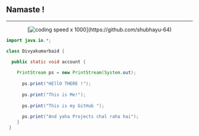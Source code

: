 ## Namaste ! 
---

<div align=center>
  
[![coding speed x 1000]("https://media.tenor.com/images/cba2789eade197809794c73b7590ab44/tenor.gif")](https://github.com/shubhayu-64)
</div>

```java
import java.io.*;

class Divyakumarbaid {

  public static void account {
  
    PrintStream ps = new PrintStream(System.out);
    
      ps.print("HEllO THERE !");
      
      ps.print("This is Me!");
      
      ps.print("This is my GitHub ");
      
      ps.print("And yaha Projects chal raha hai");
    }
 }
```




<!--
**DivyaKumarBaid/DivyaKumarBaid** is a ✨ _special_ ✨ repository because its `README.md` (this file) appears on your GitHub profile.

Here are some ideas to get you started:

- 🔭 I’m currently working on ...
- 🌱 I’m currently learning ...
- 👯 I’m looking to collaborate on ...
- 🤔 I’m looking for help with ...
- 💬 Ask me about ...
- 📫 How to reach me: ...
- 😄 Pronouns: ...
- ⚡ Fun fact: ...
-->
